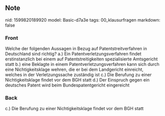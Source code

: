 ## Note
nid: 1599820189920
model: Basic-d7a3e
tags: 00_klausurfragen
markdown: false

### Front
Welche der folgenden Aussagen in Bezug auf Patentstreitverfahren in Deutschland sind richtig?
a.) Ein Patentverletzungsverfahren findet erstinstanzlich bei einem auf Patentstreitigkeiten spezialisierte Amtsgericht statt
b.) eine Beklagte in einem Patentverletzungsverfahren kann sich durch eine Nichtigkeitsklage wehren, die er bei dem Landgericht einreicht, welches in der Verletzungssache zuständig ist
c.) Die Berufung zu einer Nichtigkeitsklage findet vor dem BGH statt
d.) Der Einspruch gegen ein deutsches Patent wird beim Bundespatentgericht eingereicht

### Back
c.) Die Berufung zu einer Nichtigkeitsklage findet vor dem BGH statt
